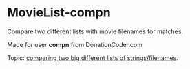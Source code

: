 # MovieList-compn
Compare two different lists with movie filenames for matches.

Made for user **compn** from DonationCoder.com

Topic: [comparing two big different lists of strings/filenames](https://www.donationcoder.com/forum/index.php?topic=54168.0).
